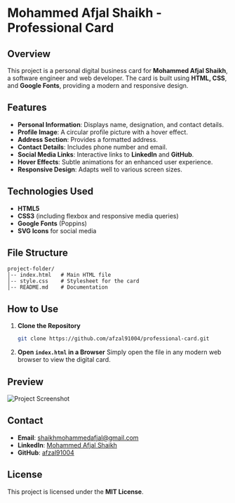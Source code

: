 # Mohammed Afjal Shaikh - Professional Card

## Overview

This project is a personal digital business card for **Mohammed Afjal Shaikh**, a software engineer and web developer. The card is built using **HTML, CSS**, and **Google Fonts**, providing a modern and responsive design.

## Features

- **Personal Information**: Displays name, designation, and contact details.
- **Profile Image**: A circular profile picture with a hover effect.
- **Address Section**: Provides a formatted address.
- **Contact Details**: Includes phone number and email.
- **Social Media Links**: Interactive links to **LinkedIn** and **GitHub**.
- **Hover Effects**: Subtle animations for an enhanced user experience.
- **Responsive Design**: Adapts well to various screen sizes.

## Technologies Used

- **HTML5**
- **CSS3** (including flexbox and responsive media queries)
- **Google Fonts** (Poppins)
- **SVG Icons** for social media

## File Structure

```
project-folder/
│-- index.html   # Main HTML file
│-- style.css    # Stylesheet for the card
│-- README.md    # Documentation
```

## How to Use

1. **Clone the Repository**
   ```sh
   git clone https://github.com/afzal91004/professional-card.git
   ```
2. **Open `index.html` in a Browser**
   Simply open the file in any modern web browser to view the digital card.

## Preview

![Project Screenshot](https://via.placeholder.com/800x400.png?text=Professional+Card+Preview)

## Contact

- **Email**: [shaikhmohammedafjal@gmail.com](mailto:shaikhmohammedafjal@gmail.com)
- **LinkedIn**: [Mohammed Afjal Shaikh](https://www.linkedin.com/in/mohammed-afjal-shaikh/)
- **GitHub**: [afzal91004](https://github.com/afzal91004/)

## License

This project is licensed under the **MIT License**.
